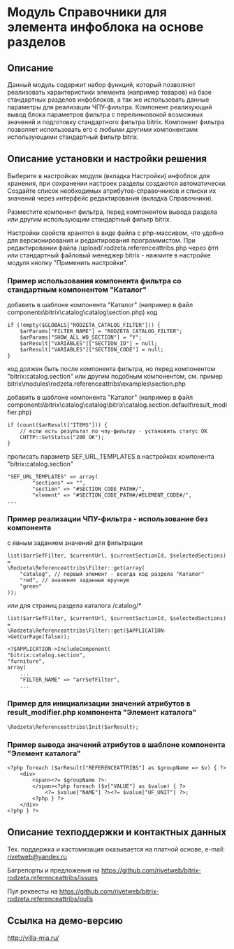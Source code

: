 ﻿
# Модуль Справочники для элемента инфоблока на основе разделов

## Описание

Данный модуль содержит набор функций, который позволяют реализовать характеристики элемента (например товаров) на базе стандартных разделов инфоблоков, а так же использовать данные параметры для реализации ЧПУ-фильтра.
Компонент реализующий вывод блока параметров фильтра с перелинковокой возможных значений и подготовку стандартного фильтра bitrix. Компонент фильтра позволяет использовать его с любыми другими компонентами использующими стандартный фильтр bitrix.

## Описание установки и настройки решения

Выберите в настройках модуля (вкладка Настройки) инфоблок для хранения, при сохранении настроек разделы создаются автоматически. Создайте список необходимых атрибутов-справочников и списки их значений через интерфейс редактирования (вкладка Справочники).

Разместите компонент фильтра, перед компонентом вывода раздела или другим использующим стандартный фильтр bitrix.

Настройки свойств хранятся в виде файла с php-массивом, что удобно для версионирования и редактирования программистом. При редактировании файла /upload/.rodzeta.referenceattribs.php через фтп или стандартный файловый менеджер bitrix - нажмите в настройке модуля кнопку "Применить настройки".

### Пример использования компонента фильтра со стандартным компонентом "Каталог"

добавить в шаблоне компонента "Каталог" (например в файл components\bitrix\catalog\catalog\section.php) код

    if (!empty($GLOBALS["RODZETA_CATALOG_FILTER"])) {
        $arParams["FILTER_NAME"] = "RODZETA_CATALOG_FILTER";
        $arParams["SHOW_ALL_WO_SECTION"] = "Y";
        $arResult["VARIABLES"]["SECTION_ID"] = null;
        $arResult["VARIABLES"]["SECTION_CODE"] = null;
    }

код должен быть после компонента фильтра, но перед компонентом "bitrix:catalog.section" или другим подобным компонентом,
см. пример bitrix\modules\rodzeta.referenceattribs\examples\section.php

добавить в шаблоне компонента "Каталог" (например в файл components\bitrix\catalog\catalog\bitrix\catalog.section\.default\result_modifier.php)

    if (count($arResult["ITEMS"])) {
        // если есть результат по чпу-фильтру - установить статус OK
        CHTTP::SetStatus("200 OK");
    }

прописать параметр SEF_URL_TEMPLATES в настройках компонента "bitrix:catalog.section"

    "SEF_URL_TEMPLATES" => array(
            "sections" => "",
            "section" => "#SECTION_CODE_PATH#/",
            "element" => "#SECTION_CODE_PATH#/#ELEMENT_CODE#/",
    ...

### Пример реализации ЧПУ-фильтра - использование без компонента

c явным заданием значений для фильтрации

    list($arrSefFilter, $currentUrl, $currentSectionId, $selectedSections) =
    \Rodzeta\Referenceattribs\Filter::get(array(
        "catalog", // первый элемент - всегда код раздела "Каталог"
        "red", // значения заданные вручную
        "green"
    ));

или для страниц раздела каталога /catalog/*

    list($arrSefFilter, $currentUrl, $currentSectionId, $selectedSections) =
    \Rodzeta\Referenceattribs\Filter::get($APPLICATION->GetCurPage(false));

    <?$APPLICATION->IncludeComponent(
    "bitrix:catalog.section",
    "furniture",
    array(
        ...
        "FILTER_NAME" => "arrSefFilter",
        ...

### Пример для инициализации значений атрибутов в result_modifier.php компонента "Элемент каталога"

    \Rodzeta\Referenceattribs\Init($arResult);

### Пример вывода значений атрибутов в шаблоне компонента "Элемент каталога"

    <?php foreach ($arResult["REFERENCEATTRIBS"] as $groupName => $v) { ?>
        <div>
            <span><?= $groupName ?>:
            </span><?php foreach ($v["VALUE"] as $value) { ?>
                <?= $value["NAME"] ?><?= $value["UF_UNIT"] ?>;
            <?php } ?>
        </div>
    <?php } ?>

## Описание техподдержки и контактных данных

Тех. поддержка и кастомизация оказывается на платной основе, e-mail: rivetweb@yandex.ru

Багрепорты и предложения на https://github.com/rivetweb/bitrix-rodzeta.referenceattribs/issues

Пул реквесты на https://github.com/rivetweb/bitrix-rodzeta.referenceattribs/pulls

## Ссылка на демо-версию

http://villa-mia.ru/
